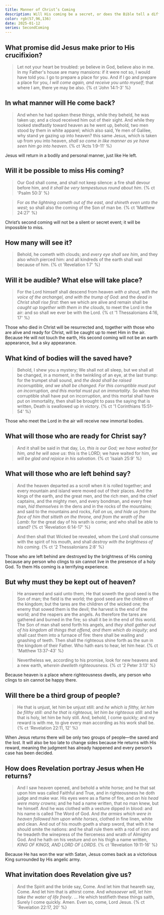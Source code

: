 ```yaml
---
title: Manner of Christ’s Coming
description: Will His coming be a secret, or does the Bible tell a different story? The truth may shock you.
color: rgb(57,96,136)
date: 2025-01-12
series: SecondComing
---
```


## What promise did Jesus make prior to His crucifixion?

> Let not your heart be troubled: ye believe in God, believe also in me. In my Father's house are many mansions: if it were not so, I would have told you. I go to prepare a place for you. And if I go and prepare a place for you, *I will come again, and receive you unto myself*; that where I am, there ye may be also.
{% ct 'John 14:1-3' %}

## In what manner will He come back?

> And when he had spoken these things, while they beheld, he was taken up; and a cloud received him out of their sight. And while they looked stedfastly toward heaven as he went up, behold, two men stood by them in white apparel; which also said, Ye men of Galilee, why stand ye gazing up into heaven? this same Jesus, which is taken up from you into heaven, *shall so come in like manner as ye have seen him go into heaven*.
{% ct 'Acts 1:9-11' %}

Jesus will return in a bodily and personal manner, just like He left.

## Will it be possible to miss His coming?

> Our God shall come, and shall not keep silence: a fire shall devour before him, and *it shall be very tempestuous round about him*.
{% ct 'Psalm 50:3' %}

> For *as the lightning cometh out of the east, and shineth even unto the west*; so shall also the coming of the Son of man be.
{% ct 'Matthew 24:27' %}

Christ’s second coming will not be a silent or secret event; it will be impossible to miss.

## How many will see it?

> Behold, he cometh with clouds; and *every eye shall see him*, and they also which pierced him: and all kindreds of the earth shall wail because of him.
{% ct 'Revelation 1:7' %}

## Will it be audible? What else will take place?

> For the Lord himself shall descend from heaven *with a shout, with the voice of the archangel, and with the trump of God*: and the *dead in Christ shall rise first*: then we which are alive and remain shall be *caught up together with them in the clouds*, to meet the Lord in the air: and so shall we ever be with the Lord.
{% ct '1 Thessalonians 4:16, 17' %}

Those who died in Christ will be resurrected and, together with those who are alive and ready for Christ, will be caught up to meet Him in the air. Because He will not touch the earth, His second coming will not be an earth appearance, but a sky appearance.

## What kind of bodies will the saved have?

> Behold, I shew you a mystery; We shall not all sleep, but we shall all be changed, in a moment, in the twinkling of an eye, at the last trump: for the trumpet shall sound, and *the dead shall be raised incorruptible, and we shall be changed. For this corruptible must put on incorruption, and this mortal must put on immortality*. So when this corruptible shall have put on incorruption, and this mortal shall have put on immortality, then shall be brought to pass the saying that is written, Death is swallowed up in victory.
{% ct '1 Corinthians 15:51-54' %}

Those who meet the Lord in the air will receive new immortal bodies.

## What will those who are ready for Christ say?

> And it shall be said in that day, Lo, *this is our God; we have waited for him, and he will save us*: this is the LORD; we have waited for him, *we will be glad and rejoice in his salvation*.
{% ct 'Isaiah 25:9' %}

## What will those who are left behind say?

> And the heaven departed as a scroll when it is rolled together; and every mountain and island were moved out of their places. And the kings of the earth, and the great men, and the rich men, and the chief captains, and the mighty men, and every bondman, and every free man, *hid themselves* in the dens and in the rocks of the mountains; and said to the mountains and rocks, *Fall on us, and hide us from the face of him that sitteth on the throne, and from the wrath of the Lamb*: for the great day of his wrath is come; and who shall be able to stand?
{% ct 'Revelation 6:14-17' %}

> And then shall that Wicked be revealed, whom the Lord shall consume with the spirit of his mouth, and shall *destroy with the brightness of his coming*.
{% ct '2 Thessalonians 2:8' %}

Those who are left behind are destroyed by the brightness of His coming because any person who clings to sin cannot live in the presence of a holy God. To them His coming is a terrifying experience.

## But why must they be kept out of heaven?

> He answered and said unto them, He that soweth the good seed is the Son of man; the field is the world; the good seed are the children of the kingdom; but the tares are the children of the wicked one; the enemy that sowed them is the devil; the harvest is the end of the world; and the reapers are the angels. As therefore the tares are gathered and burned in the fire; so shall it be in the end of this world. The Son of man shall send forth his angels, and *they shall gather out of his kingdom all things that offend, and them which do iniquity*; and shall cast them into a furnace of fire: there shall be wailing and gnashing of teeth. Then shall the righteous shine forth as the sun in the kingdom of their Father. Who hath ears to hear, let him hear.
{% ct 'Matthew 13:37-43' %}

> Nevertheless we, according to his promise, look for new heavens and a new earth, *wherein dwelleth righteousness*.
{% ct '2 Peter 3:13' %}

Because heaven is a place where righteousness dwells, any person who clings to sin cannot be happy there.

## Will there be a third group of people?

> He that is unjust, let him be unjust still: and *he which is filthy, let him be filthy still: and he that is righteous, let him be righteous still*: and he that is holy, let him be holy still. And, behold, I come quickly; and my reward is with me, to give every man according as his work shall be.
{% ct 'Revelation 22:11, 12' %}

When Jesus returns there will be only two groups of people&mdash;the saved and the lost. It will also be too late to change sides because He returns with His reward, meaning the judgment has already happened and every person’s case has been decided.

## How does Revelation portray Jesus when He returns?

> And I saw heaven opened, and behold a white horse; and he that sat upon him was called Faithful and True, and in righteousness he doth judge and make war. His eyes were as a flame of fire, and *on his head were many crowns*; and he had a name written, that no man knew, but he himself. And he was clothed with a vesture dipped in blood: and his name is called The Word of God. And *the armies which were in heaven followed him upon white horses*, clothed in fine linen, white and clean. And out of his mouth goeth a sharp sword, that with it he should smite the nations: and he shall rule them with a rod of iron: and he treadeth the winepress of the fierceness and wrath of Almighty God. And he hath on his vesture and on his thigh a name written, *KING OF KINGS, AND LORD OF LORDS*.
{% ct 'Revelation 19:11-16' %}

Because He has won the war with Satan, Jesus comes back as a victorious King surrounded by His angelic army.

## What invitation does Revelation give us?

> And the Spirit and the bride say, Come. And let him that heareth say, Come. And let him that is athirst come. And *whosoever will, let him take the water of life freely*. ... He which testifieth these things saith, Surely I come quickly. Amen. Even so, come, Lord Jesus.
{% ct 'Revelation 22:17, 20' %}